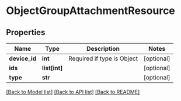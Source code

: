 # ObjectGroupAttachmentResource

## Properties
Name | Type | Description | Notes
------------ | ------------- | ------------- | -------------
**device_id** | **int** | Required if type is Object | [optional] 
**ids** | **list[int]** |  | [optional] 
**type** | **str** |  | [optional] 

[[Back to Model list]](../README.md#documentation-for-models) [[Back to API list]](../README.md#documentation-for-api-endpoints) [[Back to README]](../README.md)


